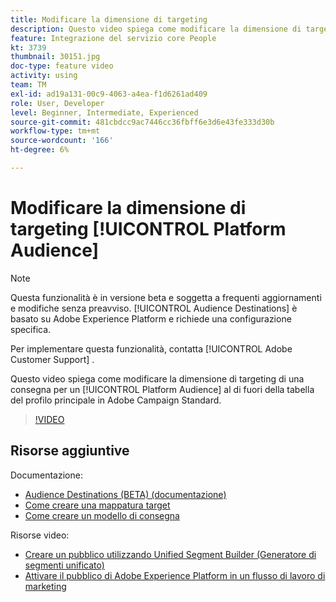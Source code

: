 ```yaml
---
title: Modificare la dimensione di targeting
description: Questo video spiega come modificare la dimensione di targeting di una consegna per un pubblico di Platform al di fuori della tabella del profilo principale in Adobe Campaign Standard.
feature: Integrazione del servizio core People
kt: 3739
thumbnail: 30151.jpg
doc-type: feature video
activity: using
team: TM
exl-id: ad19a131-00c9-4063-a4ea-f1d6261ad409
role: User, Developer
level: Beginner, Intermediate, Experienced
source-git-commit: 481cbdcc9ac7446cc36fbff6e3d6e43fe333d30b
workflow-type: tm+mt
source-wordcount: '166'
ht-degree: 6%

---
```


# Modificare la dimensione di targeting [!UICONTROL Platform Audience]

>[!NOTE]
>
>Questa funzionalità è in versione beta e soggetta a frequenti aggiornamenti e modifiche senza preavviso. [!UICONTROL Audience Destinations] è basato su Adobe Experience Platform e richiede una configurazione specifica.
>
>Per implementare questa funzionalità, contatta [!UICONTROL Adobe Customer Support] .

Questo video spiega come modificare la dimensione di targeting di una consegna per un [!UICONTROL Platform Audience] al di fuori della tabella del profilo principale in Adobe Campaign Standard.

>[!VIDEO](https://video.tv.adobe.com/v/30151?quality=12)

## Risorse aggiuntive

Documentazione:

* [Audience Destinations (BETA) (documentazione)](https://experienceleague.adobe.com/docs/campaign-standard-learn/tutorials/profiles-and-audiences/audience-destinations/audience-destinations-overview.html?lang=en)
* [Come creare una mappatura target](https://experienceleague.adobe.com/docs/campaign-standard/using/administrating/application-settings/target-mappings-in-campaign.html?lang=en)
* [Come creare un modello di consegna](https://experienceleague.adobe.com/docs/campaign-standard/using/getting-started/marketing-plans/marketing-activity-templates.html?lang=en)

Risorse video:

* [Creare un pubblico utilizzando Unified Segment Builder (Generatore di segmenti unificato)](/help/profiles-and-audiences/audience-destinations/creating-audiences-using-segment-builder.md)
* [Attivare il pubblico di Adobe Experience Platform in un flusso di lavoro di marketing](/help/profiles-and-audiences/audience-destinations/activating-aep-audiences.md)
